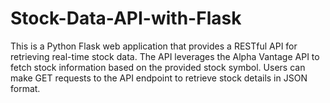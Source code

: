# Stock-Data-API-with-Flask
This is a Python Flask web application that provides a RESTful API for retrieving real-time stock data. The API leverages the Alpha Vantage API to fetch stock information based on the provided stock symbol. Users can make GET requests to the API endpoint to retrieve stock details in JSON format.
